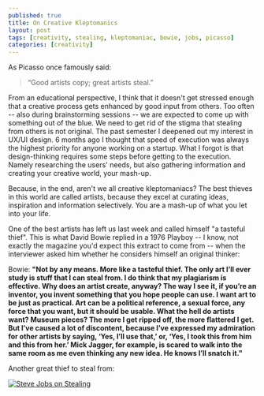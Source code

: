```yaml
---
published: true
title: On Creative Kleptomanics
layout: post
tags: [creativity, stealing, kleptomaniac, bowie, jobs, picasso]
categories: [creativity]
---
```

As Picasso once famously said: 

> “Good artists copy; great artists steal.”

From an educational perspective, I think that it doesn't get stressed enough that a creative process gets enhanced by good input from others. Too often -- also during brainstorming sessions -- we are expected to come up with something out of the blue. We need to get rid of the stigma that stealing from others is not original. The past semester I deepened out my interest in UX/UI design. 6 months ago I thought that speed of execution was always the highest priority for anyone working on a startup. What I forgot is that design-thinking requires some steps before getting to the execution. Namely researching the users' needs, but also gathering information and creating your creative world, your mash-up.

Because, in the end, aren't we all creative kleptomaniacs? The best thieves in this world are called artists, because they excel at curating ideas, inspiration and information selectively. You are a mash-up of what you let into your life. 

One of the best artists has left us last week and called himself "a tasteful thief". This is what David Bowie replied in a 1976 Playboy -- I know, not exactly the magazine you'd expect this extract to come from -- when the interviewer asked him whether he considers himself an original thinker:

Bowie: **"Not by any means. More like a tasteful thief. The only art I’ll ever study is stuff that I can steal from. I do think that my plagiarism is effective. Why does an artist create, anyway? The way I see it, if you’re an inventor, you invent something that you hope people can use. I want art to be just as practical. Art can be a political reference, a sexual force, any force that you want, but it should be usable. What the hell do artists want? Museum pieces? The more I get ripped off, the more flattered I get. But I’ve caused a lot of discontent, because I’ve expressed my admiration for other artists by saying, ‘Yes, I’ll use that,’ or, ‘Yes, I took this from him and this from her.’ Mick Jagger, for example, is scared to walk into the same room as me even thinking any new idea. He knows I’ll snatch it."**

Another great thief to steal from:

[![Steve Jobs on Stealing](https://i.ytimg.com/vi/CW0DUg63lqU/hqdefault.jpg)](https://www.youtube.com/watch?v=CW0DUg63lqU)

